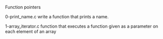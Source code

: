 Function pointers


0-print_name.c
write a function that prints a name.

1-array_iterator.c
function that executes a function given as a parameter on each element of an array
